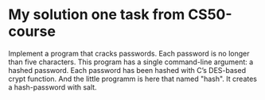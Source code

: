 # My solution one task from CS50-course
Implement a program that cracks passwords.  Each password is no longer than five characters. This program has a single command-line argument: a hashed password.  Each password has been hashed with C’s DES-based crypt function.
And the little programm is here that named "hash". It creates a hash-password with salt.
